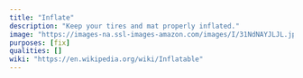 ```yaml
---
title: "Inflate"
description: "Keep your tires and mat properly inflated."
image: "https://images-na.ssl-images-amazon.com/images/I/31NdNAYJLJL.jpg"
purposes: [fix]
qualities: []
wiki: "https://en.wikipedia.org/wiki/Inflatable"
---
```

